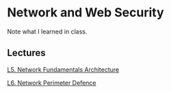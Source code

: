 # Network and Web Security
Note what I learned in class.
## Lectures
[L5. Network Fundamentals Architecture](/Network_fundamentals_architecture.md)

[L6. Network Perimeter Defence](/Network_perimeter_defence.md)

